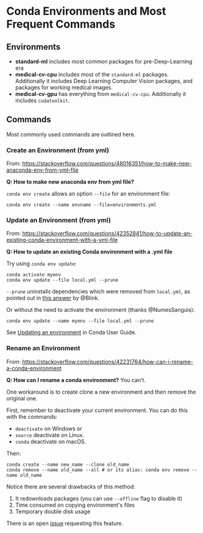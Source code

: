 # Conda Environments and Most Frequent Commands

## Environments

* **standard-ml** includes most common packages for pre-Deep-Learning era
* **medical-cv-cpu** includes most of the `standard-ml` packages. Additionally it includes Deep Learning Computer Vision packages, and packages for working medical images.
* **medical-cv-gpu** has everything from  `medical-cv-cpu`. Additionally it includes `cudatoolkit`.

## Commands

Most commonly used commands are outlined here.

### Create an Environment (from yml)

From: https://stackoverflow.com/questions/48016351/how-to-make-new-anaconda-env-from-yml-file

**Q: How to make new anaconda env from yml file?**

`conda env create` allows an option `--file` for an environment file:

```{shell}
conda env create --name envname --file=environments.yml
```

### Update an Environment (from yml)

From: https://stackoverflow.com/questions/42352841/how-to-update-an-existing-conda-environment-with-a-yml-file

**Q: How to update an existing Conda environment with a .yml file**

Try using `conda env update`:

```
conda activate myenv
conda env update --file local.yml --prune
```

`--prune` uninstalls dependencies which were removed from `local.yml`, as pointed out in [this answer](https://stackoverflow.com/a/54825300/2261298) by @Blink.

Or without the need to activate the environment (thanks @NumesSanguis):

```
conda env update --name myenv --file local.yml --prune
```

See [Updating an environment](https://docs.conda.io/projects/conda/en/latest/user-guide/tasks/manage-environments.html?highlight=prune#updating-an-environment) in Conda User Guide.

### Rename an Environment

From: https://stackoverflow.com/questions/42231764/how-can-i-rename-a-conda-environment

**Q: How can I rename a conda environment?**
You can't.

One workaround is to create clone a new environment and then remove the original one.

First, remember to deactivate your current environment. You can do this with the commands:

* `deactivate` on Windows or
* `source` deactivate on Linux.
* `conda`  deactivate on macOS.

Then:

```{shell}
conda create --name new_name --clone old_name
conda remove --name old_name --all # or its alias: conda env remove --name old_name
```

Notice there are several drawbacks of this method:

1. It redownloads packages (you can use `--offline` flag to disable it)
2. Time consumed on copying environment's files
3. Temporary double disk usage

There is an open [issue](https://github.com/conda/conda/issues/3097) requesting this feature.
